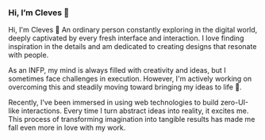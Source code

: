 ### Hi, I’m Cleves 👋

Hi, I'm Cleves 👋
An ordinary person constantly exploring in the digital world, deeply captivated by every fresh interface and interaction. I love finding inspiration in the details and am dedicated to creating designs that resonate with people.

As an INFP, my mind is always filled with creativity and ideas, but I sometimes face challenges in execution. However, I'm actively working on overcoming this and steadily moving toward bringing my ideas to life 💪.

Recently, I've been immersed in using web technologies to build zero-UI-like interactions. Every time I turn abstract ideas into reality, it excites me. This process of transforming imagination into tangible results has made me fall even more in love with my work.